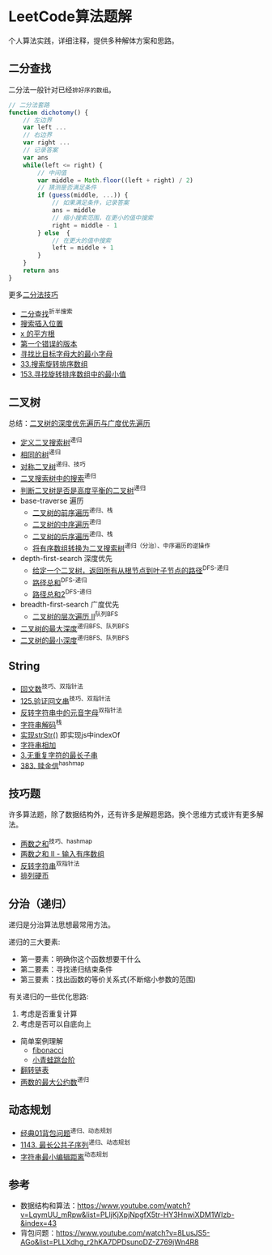 # LeetCode算法题解

个人算法实践，详细注释，提供多种解体方案和思路。

## 二分查找

二分法一般针对已经`排好序的数组`。

``` js
// 二分法套路
function dichotomy() {
    // 左边界
    var left ...
    // 右边界
    var right ...
    // 记录答案
    var ans
    while(left <= right) {
        // 中间值
        var middle = Math.floor((left + right) / 2)
        // 猜测是否满足条件
        if (guess(middle, ...)) {
            // 如果满足条件，记录答案
            ans = middle
            // 缩小搜索范围，在更小的值中搜索
            right = middle - 1
        } else  {
            // 在更大的值中搜索
            left = middle + 1
        }
    }
    return ans
}
```

更多[二分法技巧](./src/dichotomy/README.md)

* [二分查找](./src/dichotomy/binary-search.js)<sup>折半搜索</sup>
* [搜索插入位置](./src/dichotomy/search-insert-position.js)
* [x 的平方根](./src/dichotomy/sqrtx.js)
* [第一个错误的版本](./src/dichotomy/first-bad-version.js)
* [寻找比目标字母大的最小字母](./src/dichotomy/find-smallest-letter-greater-than-target.js)
* [33.搜索旋转排序数组](./src/dichotomy/33-search-in-rotated-sorted-array.js)
* [153.寻找旋转排序数组中的最小值](./src/dichotomy/153-find-minimum-in-rotated-sorted-array.js)

## 二叉树

总结：[二叉树的深度优先遍历与广度优先遍历](./src/tree/README.md)

* [定义二叉搜索树](./src/tree/BinarySearchTree.js)<sup>递归</sup>
* [相同的树](./src/tree/same-tree.js)<sup>递归</sup>
* [对称二叉树](./src/tree/symmetric-tree.js)<sup>递归、</sup><sup>技巧</sup>
* [二叉搜索树中的搜索](./src/tree/search-in-a-binary-search-tree.js)<sup>递归</sup>
* [判断二叉树是否是高度平衡的二叉树](./src/tree/balanced-binary-tree.js)<sup>递归</sup>
* base-traverse 遍历
    * [二叉树的前序遍历](./src/tree/base-traverse/binary-tree-preorder-traversal.js)<sup>递归、</sup><sup>栈</sup>
    * [二叉树的中序遍历](./src/tree/base-traverse/binary-tree-inorder-traversal.js)<sup>递归</sup>
    * [二叉树的后序遍历](./src/tree/base-traverse/binary-tree-postorder-traversal.js)<sup>递归、</sup><sup>栈</sup>
    * [ 将有序数组转换为二叉搜索树](./src/tree/base-traverse/convert-sorted-array-to-binary-search-tree.js)<sup>递归（分治）、</sup><sup>中序遍历的逆操作</sup>
* depth-first-search 深度优先
    * [给定一个二叉树，返回所有从根节点到叶子节点的路径](./src/tree/depth-first-search/binary-tree-paths.js)<sup>DFS-递归</sup>
    * [路径总和](./src/tree/depth-first-search/path-sum.js)<sup>DFS-递归</sup>
    * [路径总和2](./src/tree/depth-first-search/path-sum-ii.js)<sup>DFS-递归</sup>
* breadth-first-search 广度优先
    * [二叉树的层次遍历 II](./src/tree/breadth-first-search/binary-tree-level-order-traversal-ii.js)<sup>队列BFS</sup>
* [二叉树的最大深度](./src/tree/maximum-depth-of-binary-tree.js)<sup>递归BFS、</sup><sup>队列BFS</sup>
* [二叉树的最小深度](./src/tree/minimum-depth-of-binary-tree.js)<sup>递归BFS、</sup><sup>队列BFS</sup>

## String

* [回文数](./src/string/palindrome-number.js)<sup>技巧、</sup><sup>双指针法</sup>
* [125.验证回文串](./src/string/valid-palindrome.js)<sup>技巧、</sup><sup>双指针法</sup>
* [反转字符串中的元音字母](./src/string/reverse-vowels-of-a-string.js)<sup>双指针法</sup>
* [字符串解码](./src/string/decode-string.js)<sup>栈</sup>
* [实现strStr()](./src/string/implement-strstr.js) 即实现js中indexOf
* [字符串相加](./src/string/add-strings.js)
* [3.无重复字符的最长子串](./src/string/longest-substring-without-repeating-characters.js)
* [383. 赎金信](./src/string/ransom-note.js)<sup>hashmap</sup>

## 技巧题

许多算法题，除了数据结构外，还有许多是解题思路。换个思维方式或许有更多解法。

* [两数之和](./src/skill/two-sum.js)<sup>技巧、</sup><sup>hashmap</sup>
* [两数之和 II - 输入有序数组](./src/skill/two-sum-ii-input-array-is-sorted.js)
* [反转字符串](./src/skill/reverse-string.js)<sup>双指针法</sup>
* [排列硬币]('./src/skill/arranging-coins.js)

## 分治（递归）

递归是分治算法思想最常用方法。

递归的三大要素:
* 第一要素：明确你这个函数想要干什么
* 第二要素：寻找递归结束条件
* 第三要素：找出函数的等价关系式(不断缩小参数的范围)

有关递归的一些优化思路:
1. 考虑是否重复计算
2. 考虑是否可以自底向上

* 简单案例理解
    * [fibonacci](./src/recursion/fib.js)
    * [小青蛙跳台阶](./src/recursion/step.js)
* [翻转链表](./src/recursion/reverse-node-link.js)
* [两数的最大公约数](./src/recursion/max-common-divisor.js)<sup>递归</sup>

## 动态规划

* [经典01背包问题](./src/dynamic-programming/package.js)<sup>递归、</sup><sup>动态规划</sup>
* [1143. 最长公共子序列](./src/dynamic-programming/longest-common-subsequence.js)<sup>递归、</sup><sup>动态规划</sup>
* [字符串最小编辑距离](./src/dynamic-programming/string-min-operation.js)<sup>动态规划</sup>

## 参考

* 数据结构和算法：https://www.youtube.com/watch?v=LqymUU_mRpw&list=PLljKjXpjNpgfX5tr-HY3HnwiXDM1WIzb-&index=43
* 背包问题：https://www.youtube.com/watch?v=8LusJS5-AGo&list=PLLXdhg_r2hKA7DPDsunoDZ-Z769jWn4R8